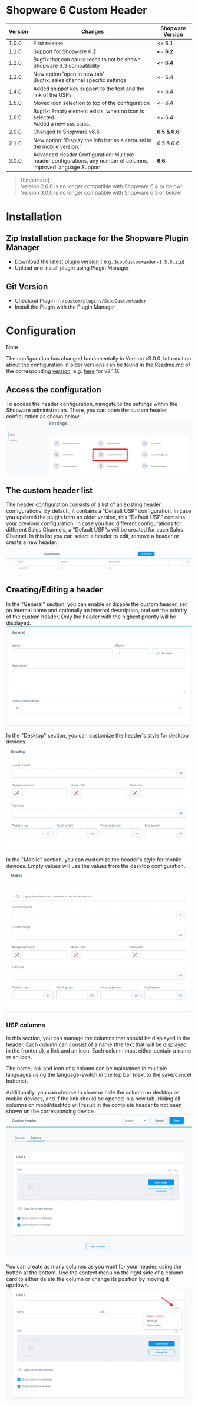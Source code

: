 # Shopware 6 Custom Header

| Version | Changes                                                                                                         | Shopware Version |
|---------|-----------------------------------------------------------------------------------------------------------------|------------------|
| 1.0.0   | First release                                                                                                   | <= 6.1           |                                             
| 1.1.0   | Support for Shopware 6.2                                                                                        | **<= 6.2**       |                                 
| 1.2.0   | Bugfix that can cause icons to not be shown<br>Shopware 6.3 compatibility                                       | **<= 6.4**       |
| 1.3.0   | New option 'open in new tab'<br>Bugfix: sales channel specific settings                                         | <= 6.4           |
| 1.4.0   | Added snippet key support to the text and the link of the USPs                                                  | <= 6.4           |
| 1.5.0   | Moved icon selection to top of the configuration                                                                | <= 6.4           |
| 1.6.0   | Bugfix: Empty <span> element exists, when no icon is selected.<br>Added a new css class.                        | <= 6.4           |
| 2.0.0   | Changed to Shopware v6.5                                                                                        | **6.5 & 6.6**    |
| 2.1.0   | New option: 'Display the info bar as a carousel in the mobile version.'                                         | 6.5 & 6.6        |
| 3.0.0   | Advanced Header Configuration: Multiple header configurations, any number of columns, improved language Support | **6.6**          |

> [!Important]\
> Version 2.0.0 is no longer compatible with Shopware 6.4 or below!\
> Version 3.0.0 is no longer compatible with Shopware 6.5 or below!

# Installation

## Zip Installation package for the Shopware Plugin Manager

* Download the [latest plugin version](https://github.com/scope01-GmbH/ScopCustomHeader/releases/latest/) (
  e.g. `ScopCustomHeader-1.5.0.zip`)
* Upload and install plugin using Plugin Manager

## Git Version

* Checkout Plugin in `/custom/plugins/ScopCustomHeader`
* Install the Plugin with the Plugin Manager

# Configuration

> [!NOTE]
> The configuration has changed fundamentally in Version v3.0.0. Information about the configuration in older versions can be found in the Readme.md of the corresponding [version](https://github.com/scope01-GmbH/ScopCustomHeader/tags), e.g. [here](https://github.com/scope01-GmbH/ScopCustomHeader/blob/v2.1.0/Readme.md) for v2.1.0.

## Access the configuration
To access the header configuration, navigate to the settings within the Shopware administration. There, you can open the custom header configuration as shown below:
![view_access](screenshots/view_access.jpg)

## The custom header list
The header configuration consists of a list of all existing header configurations. By default, it contains a "Default USP" configuration. In case you updated the plugin from an older version, this "Default USP" contains your previous configuration. In case you had different configurations for different Sales Channels, a "Default USP"s will be created for each Sales Channel.
In this list you can select a header to edit, remove a header or create a new header.

![create_header](screenshots/header_list.png)

## Creating/Editing a header
In the "General" section, you can enable or disable the custom header, set an internal name and optionally an internal description, and set the priority of the custom header. Only the header with the highest priority will be displayed.
![general_settings](screenshots/general.jpg)

In the "Desktop" section, you can customize the header's style for desktop devices.
![desktop_settings](screenshots/desktop.jpg)

In the "Mobile" section, you can customize the header's style for mobile devices. Empty values will use the values from the desktop configuration.
![mobile_settings](screenshots/mobile.jpg)

### USP columns
In this section, you can manage the columns that should be displayed in the header. Each column can consist of a name (the text that will be displayed in the frontend), a link and an icon. Each column must either contain a name or an icon. 

The name, link and icon of a column can be maintained in multiple languages using the language-switch in the top bar (next to the save/cancel buttons).

Additionally, you can choose to show or hide the column on desktop or mobile devices, and if the link should be opened in a new tab. Hiding all columns on mobil/desktop will result in the complete header to not been shown on the corresponding device.
![usp_settings](screenshots/usp_columns.png)

You can create as many columns as you want for your header, using the button at the bottom. Use the context menu on the right side of a column card to either delete the column or change its position by moving it up/down.
![column_context](screenshots/column_context_menu.png)